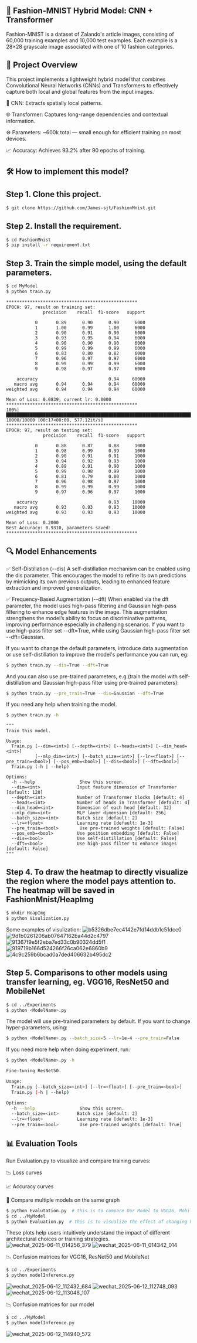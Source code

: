 ## 🧥 Fashion-MNIST Hybrid Model: CNN + Transformer
Fashion-MNIST is a dataset of Zalando's article images, consisting of 60,000 training examples and 10,000 test examples. Each example is a 28×28 grayscale image associated with one of 10 fashion categories.


## 🚀 Project Overview
This project implements a lightweight hybrid model that combines Convolutional Neural Networks (CNNs) and Transformers to effectively capture both local and global features from the input images.

🧠 CNN: Extracts spatially local patterns.

🌐 Transformer: Captures long-range dependencies and contextual information.

⚙️ Parameters: ~600k total — small enough for efficient training on most devices.

📈 Accuracy: Achieves 93.2% after 90 epochs of training.


## 🛠️ How to implement this model?

## Step 1. Clone this project.
```sh
$ git clone https://github.com/James-sjt/FashionMnist.git
```
## Step 2. Install the requirement.
```bash
$ cd FashionMnist
$ pip install -r requirement.txt
```
## Step 3. Train the simple model, using the default parameters.
```bash
$ cd MyModel
$ python train.py
```
```
**************************************************
EPOCH: 97, result on training set:
              precision    recall  f1-score   support

           0       0.89      0.90      0.90      6000
           1       1.00      0.99      1.00      6000
           2       0.90      0.91      0.90      6000
           3       0.93      0.95      0.94      6000
           4       0.90      0.90      0.90      6000
           5       0.99      0.99      0.99      6000
           6       0.83      0.80      0.82      6000
           7       0.96      0.97      0.97      6000
           8       0.99      0.99      0.99      6000
           9       0.98      0.97      0.97      6000

    accuracy                           0.94     60000
   macro avg       0.94      0.94      0.94     60000
weighted avg       0.94      0.94      0.94     60000

Mean of Loss: 0.0839, current lr: 0.0000
**************************************************
100%|██████████████████████████████████████████████████████████████████████████████████████████████████████████████████████████████████████████████████████████████████████████████████████████████████████████████████████████████████████████████| 10000/10000 [00:17<00:00, 577.12it/s]
**************************************************
EPOCH: 97, result on testing set:
              precision    recall  f1-score   support

           0       0.88      0.87      0.88      1000
           1       0.98      0.99      0.99      1000
           2       0.90      0.91      0.91      1000
           3       0.94      0.92      0.93      1000
           4       0.89      0.91      0.90      1000
           5       0.99      0.98      0.99      1000
           6       0.81      0.79      0.80      1000
           7       0.96      0.98      0.97      1000
           8       0.99      0.99      0.99      1000
           9       0.97      0.96      0.97      1000

    accuracy                           0.93     10000
   macro avg       0.93      0.93      0.93     10000
weighted avg       0.93      0.93      0.93     10000

Mean of Loss: 0.2000
Best Accuracy: 0.9310, parameters saved!
**************************************************
```
## 🔍 Model Enhancements
✅ Self-Distillation (--dis)
A self-distillation mechanism can be enabled using the dis parameter. This encourages the model to refine its own predictions by mimicking its own previous outputs, leading to enhanced feature extraction and improved generalization.

✅ Frequency-Based Augmentation (--dft)
When enabled via the dft parameter, the model uses high-pass filtering and Gaussian high-pass filtering to enhance edge features in the image. This augmentation strengthens the model’s ability to focus on discriminative patterns, improving performance especially in challenging scenarios. If you want to use high-pass filter set --dft=True, while using Gaussian high-pass filter set --dft=Gaussian.

If you want to change the default parameters, introduce data augmentation or use self-distillation to improve the model's performance you can run, eg:
```bash
$ python train.py --dis=True --dft=True
```
And you can also use pre-trained parameters, e.g.(train the model with self-distillation and Gaussian high-pass filter using pre-trained parameters):
```bash
$ python train.py --pre_train=True --dis=Gaussian --dft=True
```

If you need any help when training the model.
```bash
$ python train.py -h
```
```
"""
Train this model.

Usage:
  Train.py [--dim=<int>] [--depth=<int>] [--heads=<int>] [--dim_head=<int>]
           [--mlp_dim=<int>] [--batch_size=<int>] [--lr=<float>] [--pre_train=<bool>] [--pos_emb=<bool>] [--dis=<bool>] [--dft=<bool>]
  Train.py (-h | --help)

Options:
  -h --help                 Show this screen.
  --dim=<int>              Input feature dimension of Transformer [default: 128]
  --depth=<int>            Number of Transformer blocks [default: 4]
  --heads=<int>            Number of heads in Transformer [default: 4]
  --dim_head=<int>         Dimension of each head [default: 32]
  --mlp_dim=<int>          MLP layer dimension [default: 256]
  --batch_size=<int>       Batch size [default: 2]
  --lr=<float>             Learning rate [default: 1e-3]
  --pre_train=<bool>        Use pre-trained weights [default: False]
  --pos_emb=<bool>         Use position embedding [default: False]
  --dis=<bool>             Use self-distillation [default: False]
  --dft=<bool>             Use high-pass filter to enhance images [default: False]
"""
```
## Step 4. To draw the heatmap to directly visualize the region where the model pays attention to. The heatmap will be saved in FashionMnist/HeapImg
```bash
$ mkdir HeapImg
$ python Visulization.py
```

Some examples of visulization:
![b5326dbe7ec4142e7fd14ddb1c51dcc0](https://github.com/user-attachments/assets/b5295e8c-1ea2-435b-afe4-5f7fd29c5114)
![9d1b0261206ab07647162ba44d2c4797](https://github.com/user-attachments/assets/421a2f79-8417-4c8c-9d0e-cde99f286b2c)
![91367f9e5f2eba7ed33c0b90324dd5f1](https://github.com/user-attachments/assets/4ffaebe6-f172-4ac9-b09f-41500ddcfe68)
![919719b166d524266f26ca062e6860b9](https://github.com/user-attachments/assets/0c27846a-1967-4618-b509-10a081df5221)
![4c9c259b6bcad0a7ded406632b495dc2](https://github.com/user-attachments/assets/60c7c55a-1ea3-45cd-a6be-17587b022786)

## Step 5. Comparisons to other models using transfer learning, eg. VGG16, ResNet50 and MobileNet
```sh
$ cd ../Experiments
$ python <ModelName>.py
```
The model will use pre-trained parameters by default. If you want to change hyper-parameters, using:
```sh
$ python <ModelName>.py --batch_size=5 --lr=1e-4 --pre_train=False
```
If you need more help when doing experiment, run:
```sh
$ python <ModelName>.py -h
```
```sh
Fine-tuning ResNet50.

Usage:
  Train.py [--batch_size=<int>] [--lr=<float>] [--pre_train=<bool>]
  Train.py (-h | --help)

Options:
  -h --help                 Show this screen.
  --batch_size=<int>       Batch size [default: 2]
  --lr=<float>             Learning rate [default: 1e-3]
  --pre_train=<bool>        Use pre-trained weights [default: True]
```
## 📊 Evaluation Tools
Run Evaluation.py to visualize and compare training curves:

📉 Loss curves

📈 Accuracy curves

🔄 Compare multiple models on the same graph

```sh
$ python Evalutation.py  # this is to compare Our Model to VGG16, MobileNet and ResNet50
$ cd ../MyModel
$ python Evaluation.py  # this is to visualize the effect of changing hyperparameters e.g.: initial learning rate, depth and heads
```

These plots help users intuitively understand the impact of different architectural choices or training strategies.
![wechat_2025-06-11_014256_379](https://github.com/user-attachments/assets/6e3f4b5e-0acb-437e-a783-baf628e75b49)
![wechat_2025-06-11_014342_014](https://github.com/user-attachments/assets/644f6118-8e0f-46f5-963c-afe8861a1a1b)

📉 Confusion matrices for VGG16, ResNet50 and MobileNet
```sh
$ cd ../Experiments
$ python modelInference.py
```

![wechat_2025-06-12_112432_684](https://github.com/user-attachments/assets/7d2056fb-8e94-4e39-a09f-1dc010de9274)
![wechat_2025-06-12_112748_093](https://github.com/user-attachments/assets/34c1f885-2d75-4dca-801a-b8cc0663d4ca)
![wechat_2025-06-12_113048_107](https://github.com/user-attachments/assets/d8d93e6c-1e5e-4491-b807-cd40f66c3328)

📉 Confusion matrices for our model
```sh
$ cd ../MyModel
$ python modelInference.py
```
![wechat_2025-06-12_114940_572](https://github.com/user-attachments/assets/368937ed-68d1-43c3-8500-62cb67c7894b)
